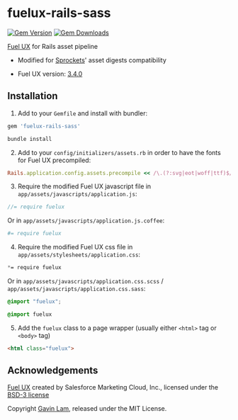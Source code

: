 # fuelux-rails-sass

[![Gem Version](http://img.shields.io/gem/v/fuelux-rails-sass.svg)](https://rubygems.org/gems/fuelux-rails-sass)
[![Gem Downloads](https://img.shields.io/gem/dt/fuelux-rails-sass.svg)](https://rubygems.org/gems/fuelux-rails-sass)

[Fuel UX](https://github.com/ExactTarget/fuelux/) for Rails asset pipeline

- Modified for [Sprockets](https://github.com/sstephenson/sprockets)' asset digests compatibility

- Fuel UX version: [3.4.0](https://github.com/ExactTarget/fuelux/releases/tag/3.4.0)

## Installation

1. Add to your `Gemfile` and install with bundler:

  ```ruby
  gem 'fuelux-rails-sass'
  ```
  
  ```bash
  bundle install
  ```

2. Add to your `config/initializers/assets.rb` in order to have the fonts for Fuel UX precompiled:

  ```ruby
  Rails.application.config.assets.precompile << /\.(?:svg|eot|woff|ttf)$/
  ```

3. Require the modified Fuel UX javascript file in `app/assets/javascripts/application.js`:

  ```js
  //= require fuelux
  ```
  
  Or in `app/assets/javascripts/application.js.coffee`:
  
  ```coffeescript
  #= require fuelux
  ```

4. Require the modified Fuel UX css file in `app/assets/stylesheets/application.css`:
  
  ```css
  *= require fuelux
  ```
  Or in `app/assets/javascripts/application.css.scss` / `app/assets/javascripts/application.css.sass`:
  
  ```scss
  @import "fuelux";
  ```
  
  ```sass
  @import fuelux
  ```

5. Add the `fuelux` class to a page wrapper (usually either `<html>` tag or `<body>` tag)

  ```html
  <html class="fuelux">
  ```

## Acknowledgements

[Fuel UX](https://github.com/ExactTarget/fuelux/) created by Salesforce Marketing Cloud, Inc., licensed under the [BSD-3 license](https://github.com/ExactTarget/fuelux/blob/master/LICENSE)

Copyright [Gavin Lam](https://www.gavin.hk), released under the MIT License.
